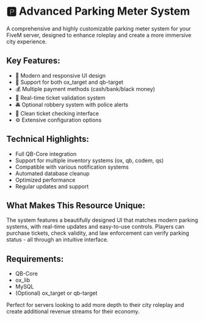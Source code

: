 # 🅿️ Advanced Parking Meter System
A comprehensive and highly customizable parking meter system for your FiveM server, designed to enhance roleplay and create a more immersive city experience.

## Key Features:
- 🎨 Modern and responsive UI design
- 🎯 Support for both ox_target and qb-target
- 💰 Multiple payment methods (cash/bank/black money)
- 🔄 Real-time ticket validation system
- 🚔 Optional robbery system with police alerts
- 📱 Clean ticket checking interface
- ⚙️ Extensive configuration options

## Technical Highlights:
- Full QB-Core integration
- Support for multiple inventory systems (ox, qb, codem, qs)
- Compatible with various notification systems
- Automated database cleanup
- Optimized performance
- Regular updates and support

## What Makes This Resource Unique:
The system features a beautifully designed UI that matches modern parking systems, with real-time updates and easy-to-use controls. Players can purchase tickets, check validity, and law enforcement can verify parking status - all through an intuitive interface.

## Requirements:
- QB-Core
- ox_lib
- MySQL
- (Optional) ox_target or qb-target

Perfect for servers looking to add more depth to their city roleplay and create additional revenue streams for their economy.
